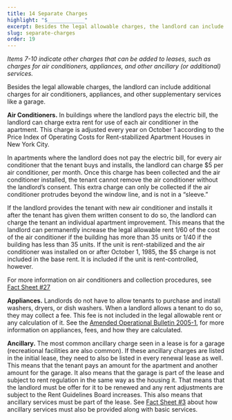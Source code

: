 ```yaml
---
title: 14 Separate Charges
highlight: "$____________"
excerpt: Besides the legal allowable charges, the landlord can include additional charges for air conditioners
slug: separate-charges
order: 19
---
```


_Items 7-10 indicate other charges that can be added to leases, such as charges for air conditioners, appliances, and other ancillary (or additional) services._

Besides the legal allowable charges, the landlord can include additional charges for air conditioners, appliances, and other supplementary services like a garage.

**Air Conditioners.** In buildings where the landlord pays the electric bill, the landlord can charge extra rent for use of each air conditioner in the apartment. This charge is adjusted every year on October 1 according to the Price Index of Operating Costs for Rent-stabilized Apartment Houses in New York City.

In apartments where the landlord does not pay the electric bill, for every air conditioner that the tenant buys and installs, the landlord can charge $5 per air conditioner, per month. Once this charge has been collected and the air conditioner installed, the tenant cannot remove the air conditioner without the landlord’s consent. This extra charge can only be collected if the air conditioner protrudes beyond the window line, and is not in a “sleeve.”

If the landlord provides the tenant with new air conditioner and installs it after the tenant has given them written consent to do so, the landlord can charge the tenant an individual apartment improvement. This means that the landlord can permanently increase the legal allowable rent 1/60 of the cost of the air conditioner if the building has more than 35 units or 1/40 if the building has less than 35 units. If the unit is rent-stabilized and the air conditioner was installed on or after October 1, 1985, the $5 charge is not included in the base rent. It is included if the unit is rent-controlled, however.  

For more information on air conditioners and collection procedures, see [Fact Sheet #27](https://hcr.ny.gov/system/files/documents/2018/09/factsheet27-airconditioners.pdf)

**Appliances.** Landlords do not have to allow tenants to purchase and install washers, dryers, or dish washers. When a landlord allows a tenant to do so, they may collect a fee. This fee is not included in the legal allowable rent or any calculation of it. See the [Amended Operational Bulletin 2005-1](https://hcr.ny.gov/system/files/documents/2018/09/operationalbulletin20051surchargestenantinstalledappliances.pdf), for more information on appliances, fees, and how they are calculated.

**Ancillary.** The most common ancillary charge seen in a lease is for a garage (recreational facilities are also common). If these ancillary charges are listed in the initial lease, they need to also be listed in every renewal lease as well. This means that the tenant pays an amount for the apartment and another amount for the garage. It also means that the garage is part of the lease and subject to rent regulation in the same way as the housing it. That means that the landlord must be offer for it to be renewed and any rent adjustments are subject to the Rent Guidelines Board increases. This also means that ancillary services must be part of the lease. See [Fact Sheet #3](https://hcr.ny.gov/system/files/documents/2018/09/factsheet3-requiredandessentialservices.pdf) about how ancillary services must also be provided along with basic services.

